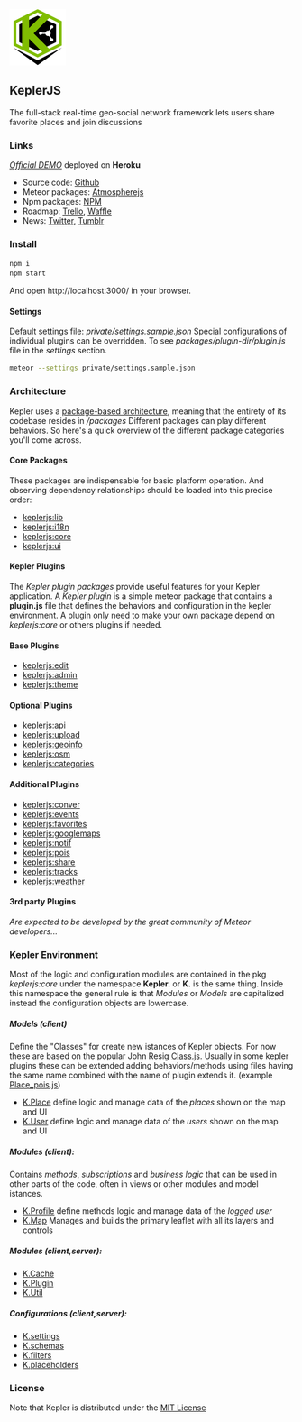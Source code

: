 ![KeplerJs](keplerjs.png) 

## KeplerJS

The full-stack real-time geo-social network framework
lets users share favorite places and join discussions

### Links

*[Official DEMO](https://keplerjs.herokuapp.com/)* deployed on **Heroku**


* Source code: [Github](https://github.com/Keplerjs)
* Meteor packages: [Atmospherejs](https://atmospherejs.com/keplerjs)
* Npm packages: [NPM](https://www.npmjs.com/org/keplerjs)
* Roadmap: [Trello](https://trello.com/b/FBK72QEJ/keplerjs-roadmap), [Waffle](https://waffle.io/Keplerjs/Kepler)
* News: [Twitter](https://twitter.com/Kepler_JS), [Tumblr](https://keplerjs.tumblr.com/)

### Install


```sh
npm i
npm start
```

And open http://localhost:3000/ in your browser.

#### Settings
Default settings file: *private/settings.sample.json*
Special configurations of individual plugins can be overridden.
To see *packages/plugin-dir/plugin.js* file in the *settings* section.

```sh
meteor --settings private/settings.sample.json 
```

### Architecture

Kepler uses a [package-based architecture](http://experimentsinmeteor.com/package-based-architecture/), meaning that the entirety of its codebase resides in */packages*
Different packages can play different behaviors. So here's a quick overview of the different package categories you'll come across. 

#### Core Packages

These packages are indispensable for basic platform operation. And observing dependency relationships should be loaded into this precise order:

* [keplerjs:lib](packages/keplerjs-lib)
* [keplerjs:i18n](packages/keplerjs-i18n)
* [keplerjs:core](packages/keplerjs-core)
* [keplerjs:ui](packages/keplerjs-ui)

#### Kepler Plugins

The *Kepler plugin packages* provide useful features for your Kepler application.
A *Kepler plugin* is a simple meteor package that contains a **plugin.js** file that defines the behaviors and configuration in the kepler environment.
A plugin only need to make your own package depend on *keplerjs:core* or others plugins if needed.

#### Base Plugins
* [keplerjs:edit](packages/keplerjs-edit)
* [keplerjs:admin](packages/keplerjs-admin)
* [keplerjs:theme](packages/keplerjs-theme)

#### Optional Plugins

* [keplerjs:api](packages/keplerjs-api)
* [keplerjs:upload](packages/keplerjs-upload)
* [keplerjs:geoinfo](packages/keplerjs-geoinfo)
* [keplerjs:osm](packages/keplerjs-osm)
* [keplerjs:categories](packages/keplerjs-categories)

#### Additional Plugins
* [keplerjs:conver](packages/keplerjs-conver)
* [keplerjs:events](packages/keplerjs-events)
* [keplerjs:favorites](packages/keplerjs-favorites)
* [keplerjs:googlemaps](packages/keplerjs-googlemaps)
* [keplerjs:notif](packages/keplerjs-notif)
* [keplerjs:pois](packages/keplerjs-pois)
* [keplerjs:share](packages/keplerjs-share)
* [keplerjs:tracks](packages/keplerjs-tracks)
* [keplerjs:weather](packages/keplerjs-weather)

####  3rd party Plugins

*Are expected to be developed by the great community of Meteor developers...*


### Kepler Environment
Most of the logic and configuration modules are contained in the pkg *keplerjs:core* under the namespace **Kepler.** or **K.** is the same thing. Inside this namespace the general rule is that *Modules* or *Models* are capitalized instead the configuration objects are lowercase.

##### Models (client)
Define the "Classes" for create new istances of Kepler objects.
For now these are based on the popular John Resig [Class.js](packages/keplerjs-lib/lib/Class.js).
Usually in some kepler plugins these can be extended adding behaviors/methods using files having the same name combined with the name of plugin extends it. (example [Place_pois.js](packages/keplerjs-pois/client/Place_pois.js))
* [K.Place](packages/keplerjs-core/client/Place.js)
   define logic and manage data of the *places* shown on the map and UI
* [K.User](packages/keplerjs-core/client/User.js)
  define logic and manage data of the *users* shown on the map and UI

##### Modules (client):
Contains *methods*, *subscriptions* and *business logic* that can be used in other parts of the code, often in views or other modules and model istances.
* [K.Profile](packages/keplerjs-core/client/Profile.js)
  define methods logic and manage data of the *logged user*
* [K.Map](packages/keplerjs-core/client/Map.js)
  Manages and builds the primary leaflet with all its layers and controls 

##### Modules (client,server):
* [K.Cache](packages/keplerjs-core/modules/Cache.js)
* [K.Plugin](packages/keplerjs-core/modules/Plugin.js)
* [K.Util](packages/keplerjs-core/modules/Util.js)

##### Configurations (client,server):
* [K.settings](packages/keplerjs-core/settings.js)
* [K.schemas](packages/keplerjs-core/modules/schemas.js)
* [K.filters](packages/keplerjs-core/modules/filters.js)
* [K.placeholders](packages/keplerjs-core/modules/placeholders.js)


### License
Note that Kepler is distributed under the [MIT License](http://opensource.org/licenses/MIT)
